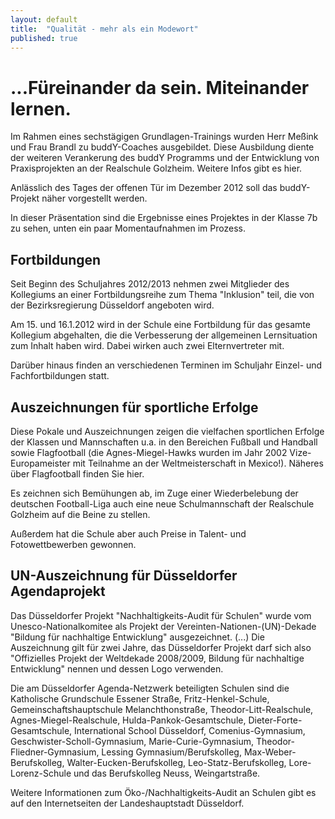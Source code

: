 ```yaml
---
layout: default
title:  "Qualität - mehr als ein Modewort"
published: true
---
```



# ...Füreinander da sein. Miteinander lernen.

Im Rahmen eines sechstägigen Grundlagen-Trainings wurden Herr Meßink und Frau Brandl zu buddY-Coaches ausgebildet. Diese Ausbildung diente der weiteren Verankerung des buddY Programms und der Entwicklung von Praxisprojekten an der Realschule Golzheim. 
Weitere Infos gibt es hier. 

Anlässlich des Tages der offenen Tür im Dezember 2012 soll das buddY-Projekt näher vorgestellt werden.

In dieser Präsentation sind die Ergebnisse eines Projektes in der Klasse 7b zu sehen, unten ein paar Momentaufnahmen im Prozess. 




## Fortbildungen

Seit Beginn des Schuljahres 2012/2013 nehmen zwei Mitglieder des Kollegiums an einer Fortbildungsreihe zum Thema "Inklusion" teil, die von der Bezirksregierung Düsseldorf angeboten wird. 

Am 15. und 16.1.2012 wird in der Schule eine Fortbildung für das gesamte Kollegium abgehalten, die die Verbesserung der allgemeinen Lernsituation zum Inhalt haben wird. Dabei wirken auch zwei Elternvertreter mit.

Darüber hinaus finden an verschiedenen Terminen im Schuljahr Einzel- und Fachfortbildungen statt. 


## Auszeichnungen für sportliche Erfolge

Diese Pokale und Auszeichnungen zeigen die vielfachen sportlichen Erfolge der Klassen und Mannschaften u.a. in den Bereichen Fußball und Handball sowie Flagfootball (die Agnes-Miegel-Hawks wurden im Jahr 2002 Vize-Europameister mit Teilnahme an der Weltmeisterschaft in Mexico!). Näheres über Flagfootball finden Sie hier. 

Es zeichnen sich Bemühungen ab, im Zuge einer Wiederbelebung der deutschen Football-Liga auch eine neue Schulmannschaft der Realschule Golzheim auf die Beine zu stellen.

Außerdem hat die Schule aber auch Preise in Talent- und Fotowettbewerben gewonnen. 

## UN-Auszeichnung für Düsseldorfer Agendaprojekt

Das Düsseldorfer Projekt "Nachhaltigkeits-Audit für Schulen" wurde vom Unesco-Nationalkomitee als Projekt der Vereinten-Nationen-(UN)-Dekade "Bildung für nachhaltige Entwicklung" ausgezeichnet. (...) Die Auszeichnung gilt für zwei Jahre, das Düsseldorfer Projekt darf sich also "Offizielles Projekt der Weltdekade 2008/2009, Bildung für nachhaltige Entwicklung" nennen und dessen Logo verwenden.

Die am Düsseldorfer Agenda-Netzwerk beteiligten Schulen sind die Katholische Grundschule Essener Straße, Fritz-Henkel-Schule, Gemeinschaftshauptschule Melanchthonstraße, Theodor-Litt-Realschule, Agnes-Miegel-Realschule, Hulda-Pankok-Gesamtschule, Dieter-Forte-Gesamtschule, International School Düsseldorf, Comenius-Gymnasium, Geschwister-Scholl-Gymnasium, Marie-Curie-Gymnasium, Theodor-Fliedner-Gymnasium, Lessing Gymnasium/Berufskolleg, Max-Weber-Berufskolleg, Walter-Eucken-Berufskolleg, Leo-Statz-Berufskolleg, Lore-Lorenz-Schule und das Berufskolleg Neuss, Weingartstraße.

Weitere Informationen zum Öko-/Nachhaltigkeits-Audit an Schulen gibt es auf den Internetseiten der Landeshauptstadt Düsseldorf. 

